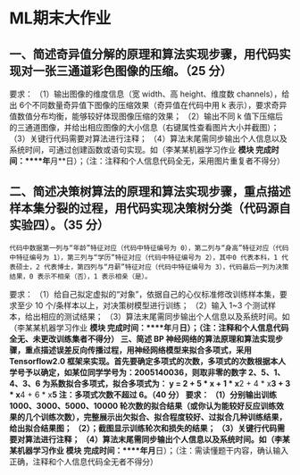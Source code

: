 # ML期末大作业

## 一、简述奇异值分解的原理和算法实现步骤，用代码实现对一张三通道彩色图像的压缩。（25 分）
 要求：
 （1）输出图像的维度信息（宽 width、高 height、维度数 channels），给出 6个不同数量奇异值下图像的压缩效果（奇异值在代码中用 k 表示），要求奇异值数值分布均衡，能够较好体现图像压缩的效果；
 （2）输出不同 k 值下压缩后的三通道图像，并给出相应图像的大小信息（右键属性查看图片大小并截图）；
 （3）关键行代码需要对算法进行注释；
 （4）算法末尾需同步输出个人信息以及系统时间，可通过创建函数或语句实现。如（李某某机器学习作业 **模块 完成时间：****年**月**日）；（注：注释和个人信息代码全无，采用图片重复者不得分）
## 二、简述决策树算法的原理和算法实现步骤，重点描述样本集分裂的过程，用代码实现决策树分类（代码源自实验四）。（35 分）
```
代码中数据第一列与“年龄”特征对应（代码中特征编号为 0），第二列与“身高”特征对应（代码中特征编号为 1），第三列与“学历”特征对应（代码中特征编号为 2），其中0 代表本科，1 代表硕士，2 代表博士，第四列与“月薪”特征对应（代码中特征编号为 3），代码最后一列为决策结果，0 表示不相亲（否），1 表示相亲（是）。
```
 要求：
 （1）给自己拟定虚拟的“对象”，依据自己的心仪标准修改训练样本集，要求至少 10 个/条样本以上，对决策树模型进行训练；
 （2）输入 1~3 个测试样本，给出相应的测试结果；
 （3）算法末尾需同步输出个人信息以及系统时间。如（李某某机器学习作业 **模块 完成时间：****年**月**日）；（注：注释和个人信息代码全无、未更改训练集者不得分）
 三、简述 BP 神经网络的算法原理和算法实现步骤，重点描述误差反向传播过程，用神经网络模型来拟合多项式，采用 Tensorflow2.0 框架来实现。首先要确定多项式的次数，多项式的次数根据本人学号予以确定，如某位同学学号为：2005140036，则取非零的数字 2、5、1、4、3、6 为系数拟合多项式，拟合多项式为： y = 2 + 5 * x + 1 * x**2 + 4 * x**3 + 3 * x**4 + 6 * x**5 注：多项式次数不超过 6。（40 分）
 要求：
 （1）分别输出训练 1000、3000、5000、10000 轮次数的拟合结果（或你认为能较好反应训练效果的几个训练次数），完整展示出欠拟合、拟合程度较好、过拟合几种训练结果，给出拟合结果图；
 （2）；截图显示训练轮次和损失的结果；
 （3）关键行代码需要对算法进行注释；
 （4）算法末尾需同步输出个人信息以及系统时间。如（李某某机器学习作业 **模块 完成时间：****年**月**日）；（注：需读懂题干内容，确认输入正确，注释和个人信息代码全无者不得分）
